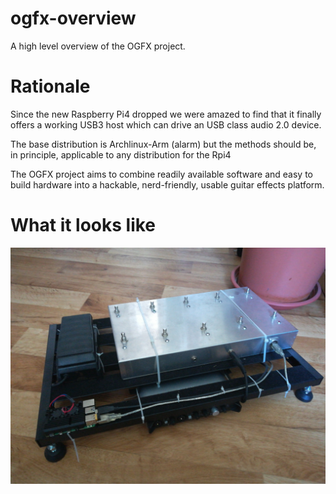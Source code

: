 # ogfx-overview

A high level overview of the OGFX project.

# Rationale

Since the new Raspberry Pi4 dropped we were amazed to find that it finally offers a working USB3 host which can drive an USB class audio 2.0 device. 

The base distribution is Archlinux-Arm (alarm) but the methods should be, in principle, applicable to any distribution for the Rpi4

The OGFX project aims to combine readily available software and easy to build hardware into a hackable, nerd-friendly, usable guitar effects platform.

# What it looks like

![a photo](https://github.com/OGFX/ogfx-overview/raw/master/IMG_20200421_123438.jpg)

